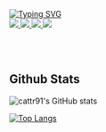 
<a href="https://github.com/cattr91">
    <img src="https://readme-typing-svg.demolab.com?font=Georgia&size=18&duration=2000&pause=100&multiline=true&width=500&height=80&lines=Caterina+Giacomelli;Data+Science%7C+Physics;Geological+Environmental+Analytics" alt="Typing SVG" />
</a>

<br>

<a href="https://gkos.dev/Resume.pdf">
    <img src="https://img.shields.io/badge/PDF-CV-red?style=flat-square&logo=adobe">
</a>
<a href="https://www.linkedin.com/in/caterina-giacomelli-79635571">
    <img src="https://img.shields.io/badge/-Linkedin-blue?style=flat-square&logo=linkedin">
</a>
<a href="mailto:c.giacomelli1@icloud.com">
    <img src="https://img.shields.io/badge/-Email-red?style=flat-square&logo=gmail&logoColor=white">
</a>
<a href='https://www.researchgate.net/profile/Caterina-Giacomelli'>
    <img src='https://img.shields.io/badge/-ResearchGate-green?20201217223315?style=flat&logo=ResearchGate&logoColor=white&&color=green'>
</a>

<br><br>

## Github Stats

![cattr91's GitHub stats](https://cattr91.vercel.app/api?username=cattr91&show_icons=true&theme=radical)

[![Top Langs](https://cattr91.vercel.app/api/top-langs/?username=cattr91&layout=donut)](https://github.com/cattr91/cattr91)
